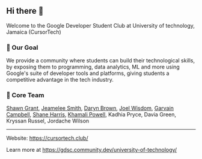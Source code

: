 ## Hi there 👋
Welcome to the Google Developer Student Club at University of technology, Jamaica (CursorTech)

### 🚀 Our Goal
We provide a community where students can build their technological skills, by exposing them to programming,
data analytics, ML and more using Google's suite of developer tools and platforms, giving students a competitive advantage in the tech industry. 

### 🤖 Core Team
[Shawn Grant](https://github.com/shawn-grant), [Jeamelee Smith](https://github.com/Jeamelee), [Daryn Brown](https://github.com/daryn-brown), [Joel Wisdom](https://github.com/theSparro), [Garvain Campbell](https://github.com/GarvainCampbell), [Shane Harris](https://github.com/Shane4368), [Khamali Powell](https://github.com/FireFoxHD), Kadhia Pryce, Davia Green, Kryssan Russel, Jordache Wilson

---
Website: https://cursortech.club/

Learn more at https://gdsc.community.dev/university-of-technology/
